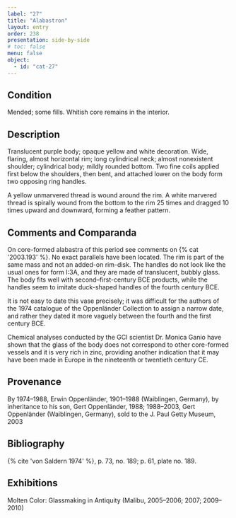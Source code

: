 ```yaml
---
label: "27"
title: "Alabastron"
layout: entry
order: 238
presentation: side-by-side
# toc: false
menu: false
object:
  - id: "cat-27"
---
```


## Condition

Mended; some fills. Whitish core remains in the interior.

## Description

Translucent purple body; opaque yellow and white decoration. Wide, flaring, almost horizontal rim; long cylindrical neck; almost nonexistent shoulder; cylindrical body; mildly rounded bottom. Two fine coils applied first below the shoulders, then bent, and attached lower on the body form two opposing ring handles.

A yellow unmarvered thread is wound around the rim. A white marvered thread is spirally wound from the bottom to the rim 25 times and dragged 10 times upward and downward, forming a feather pattern.

## Comments and Comparanda

On core-formed alabastra of this period see comments on {% cat '2003.193' %}. No exact parallels have been located. The rim is part of the same mass and not an added-on rim-disk. The handles do not look like the usual ones for form I:3A, and they are made of translucent, bubbly glass. The body fits well with second–first-century BCE products, while the handles seem to imitate duck-shaped handles of the fourth century BCE.

It is not easy to date this vase precisely; it was difficult for the authors of the 1974 catalogue of the Oppenländer Collection to assign a narrow date, and rather they dated it more vaguely between the fourth and the first century BCE.

Chemical analyses conducted by the GCI scientist Dr. Monica Ganio have shown that the glass of the body does not correspond to other core-formed vessels and it is very rich in zinc, providing another indication that it may have been made in Europe in the nineteenth or twentieth century CE.

## Provenance

By 1974–1988, Erwin Oppenländer, 1901–1988 (Waiblingen, Germany), by inheritance to his son, Gert Oppenländer, 1988; 1988–2003, Gert Oppenländer (Waiblingen, Germany), sold to the J. Paul Getty Museum, 2003

## Bibliography

{% cite 'von Saldern 1974' %}, p. 73, no. 189; p. 61, plate no. 189.

## Exhibitions

Molten Color: Glassmaking in Antiquity (Malibu, 2005–2006; 2007; 2009–2010)
